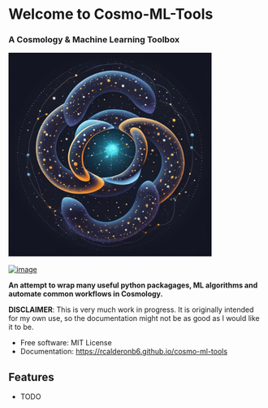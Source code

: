 # Welcome to Cosmo-ML-Tools
### A Cosmology & Machine Learning Toolbox

<img src="assets/logo.jpg" width="400" height="400">

[![image](https://img.shields.io/pypi/v/cosmo-ml-tools.svg)](https://pypi.python.org/pypi/cosmo-ml-tools)

**An attempt to wrap many useful python packagages, ML algorithms and automate common workflows in Cosmology.**

**DISCLAIMER**: This is very much work in progress. It is originally intended for my own use, so the documentation might not be as good as I would like it to be.

-   Free software: MIT License
-   Documentation: https://rcalderonb6.github.io/cosmo-ml-tools
    

## Features

-   TODO
